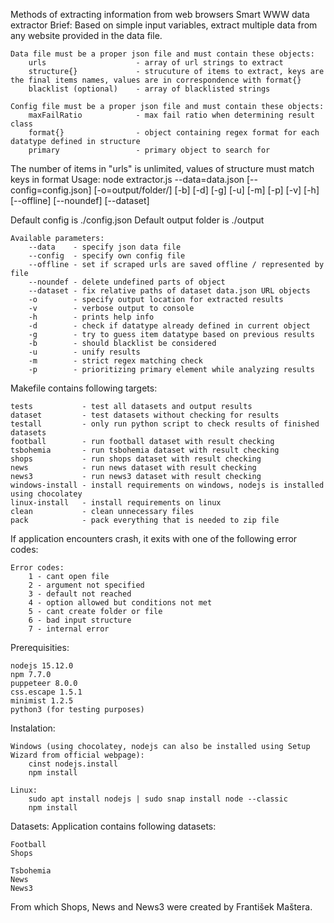Methods of extracting information from web browsers
Smart WWW data extractor
Brief:
    Based on simple input variables, extract multiple data from any website provided in the data file.
    
    Data file must be a proper json file and must contain these objects:
        urls                    - array of url strings to extract
        structure{}             - strucuture of items to extract, keys are the final items names, values are in correspondence with format{}
        blacklist (optional)    - array of blacklisted strings

    Config file must be a proper json file and must contain these objects:
        maxFailRatio            - max fail ratio when determining result class
        format{}                - object containing regex format for each datatype defined in structure
        primary                 - primary object to search for
        
The number of items in "urls" is unlimited, values of structure must match keys in format
Usage: node extractor.js --data=data.json [--config=config.json] [-o=output/folder/] [-b] [-d] [-g] [-u] [-m] [-p] [-v] [-h] [--offline] [--noundef] [--dataset]
    
Default config is ./config.json
Default output folder is ./output

    Available parameters:
        --data    - specify json data file
        --config  - specify own config file
        --offline - set if scraped urls are saved offline / represented by file
        --noundef - delete undefined parts of object
        --dataset - fix relative paths of dataset data.json URL objects
        -o        - specify output location for extracted results
        -v        - verbose output to console
        -h        - prints help info
        -d        - check if datatype already defined in current object
        -g        - try to guess item datatype based on previous results
        -b        - should blacklist be considered
        -u        - unify results
        -m        - strict regex matching check
        -p        - prioritizing primary element while analyzing results

Makefile contains following targets:

    tests           - test all datasets and output results
    dataset         - test datasets without checking for results
    testall         - only run python script to check results of finished datasets
    football        - run football dataset with result checking
    tsbohemia       - run tsbohemia dataset with result checking
    shops           - run shops dataset with result checking
    news            - run news dataset with result checking
    news3           - run news3 dataset with result checking
    windows-install - install requirements on windows, nodejs is installed using chocolatey
    linux-install   - install requirements on linux
    clean           - clean unnecessary files
    pack            - pack everything that is needed to zip file

  
If application encounters crash, it exits with one of the following error codes:

    Error codes:
        1 - cant open file
        2 - argument not specified
        3 - default not reached
        4 - option allowed but conditions not met
        5 - cant create folder or file
        6 - bad input structure
        7 - internal error

Prerequisities:

    nodejs 15.12.0
    npm 7.7.0   
    puppeteer 8.0.0
    css.escape 1.5.1
    minimist 1.2.5
    python3 (for testing purposes)

Instalation:

    Windows (using chocolatey, nodejs can also be installed using Setup Wizard from official webpage):
        cinst nodejs.install
        npm install
        
    Linux:
        sudo apt install nodejs | sudo snap install node --classic
        npm install

Datasets:
Application contains following datasets:

    Football
    Shops
    
    Tsbohemia
    News
    News3

From which Shops, News and News3 were created by František Maštera.
